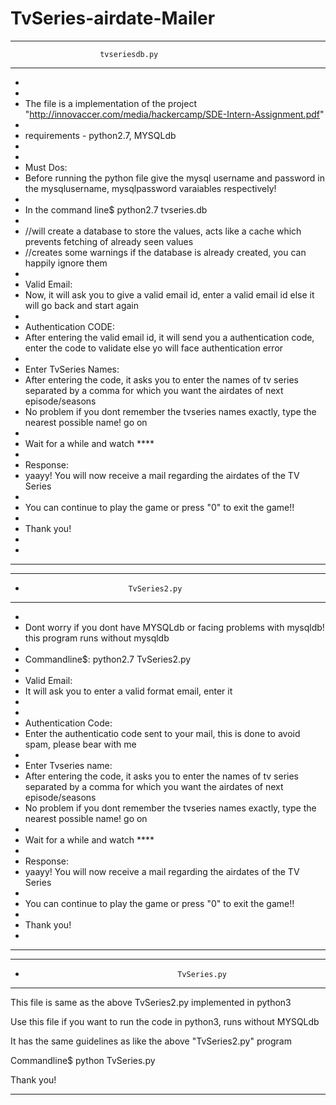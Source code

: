 # TvSeries-airdate-Mailer

*********************************************************************************************************************************************************
                        tvseriesdb.py                                                                                                              
*********************************************************************************************************************************************************
+                                                                                                                                                       
+                                                                                                                                                       
+  The file is a implementation of the project "http://innovaccer.com/media/hackercamp/SDE-Intern-Assignment.pdf"                                       
+  
+  requirements - python2.7, MYSQLdb
+   
+
+  Must Dos:
+  Before running the python file give the mysql username and password in the mysqlusername, mysqlpassword varaiables respectively!
+  
+  In the command line$ python2.7 tvseries.db
+
+  //will create a database to store the values, acts like a cache which prevents fetching of already seen values
+  //creates some warnings if the database is already created, you can happily ignore them
+  
+  Valid Email:
+  Now, it will ask you to give a valid email id, enter a valid email id else it will go back and start again
+
+  Authentication CODE: 
+  After entering the valid email id, it will send you a authentication code, enter the code to validate else yo will face authentication error
+
+  Enter TvSeries Names:
+  After entering the code, it asks you to enter the names of tv series separated by a comma for which you want the airdates of next episode/seasons
+  No problem if you dont remember the tvseries names exactly, type the nearest possible name! go on
+
+  Wait for a while and watch ****
+
+  Response:
+  yaayy! You will now receive a mail regarding the airdates of the TV Series   
+
+  You can continue to play the game or press "0" to exit the game!!
+
+  Thank you!
+
+
**********************************************************************************************************************************************************


***********************************************************************************************************************************************************
*                            TvSeries2.py
***********************************************************************************************************************************************************
* 
*   Dont worry if you dont have MYSQLdb or facing problems with mysqldb!  this program runs without mysqldb
*
*   Commandline$: python2.7 TvSeries2.py
*   
*   Valid Email:
*   It will ask you to enter a valid format email, enter it
*
*
*   Authentication Code:
*   Enter the authenticatio code sent to your mail, this is done to avoid spam, please bear with me
*
*   Enter Tvseries name:
*   After entering the code, it asks you to enter the names of tv series separated by a comma for which you want the airdates of next episode/seasons
*   No problem if you dont remember the tvseries names exactly, type the nearest possible name! go on
*
*   Wait for a while and watch ****
*
*   Response:
*   yaayy! You will now receive a mail regarding the airdates of the TV Series   
*
*   You can continue to play the game or press "0" to exit the game!!
*
*   Thank you!
*
*********************************************************************************************************************************************************

*******************************************************************************************************************************************************
*                                       TvSeries.py
*******************************************************************************************************************************************************


  This file is same as the above TvSeries2.py implemented in python3

  Use this file if you want to run the code in python3, runs without MYSQLdb

  It has the same guidelines as like the above "TvSeries2.py" program

  Commandline$ python TvSeries.py

  Thank you!

***********************************************************************************************************************************************************




